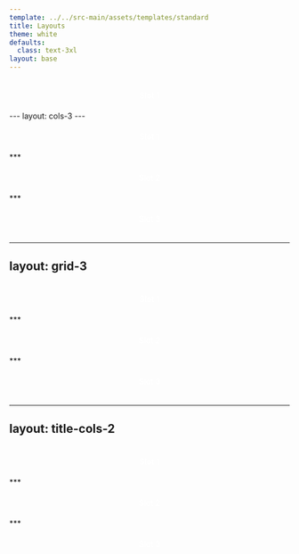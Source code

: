 ```yaml
---
template: ../../src-main/assets/templates/standard
title: Layouts
theme: white
defaults:
  class: text-3xl 
layout: base
---
```

<style>
.slot-box {
  flex-grow: 1; 
  display: flex; 
  align-items: center; 
  justify-content: center; 
  color: white; 
  font-weight:600; 
  padding: 20px;"
}
</style>

<div class="slot-box" style="background-color: var(--color-indigo)">
  Slot 1
</div>
---
layout: cols-3
---

<div class="slot-box" style="background-color: var(--color-indigo)">
  Slot 1
</div>
***
<div class="slot-box" style="background-color: var(--color-purple)">
  Slot 2
</div>
***
<div class="slot-box" style="background-color: var(--color-pink)">
  Slot 3
</div>

---
layout: grid-3
---

<div class="slot-box" style="background-color: var(--color-indigo)">
  Slot 1
</div>
***
<div class="slot-box" style="background-color: var(--color-purple)">
  Slot 2
</div>
***
<div class="slot-box" style="background-color: var(--color-pink)">
  Slot 3
</div>

---
layout: title-cols-2
---

<div class="slot-box" style="background-color: var(--color-indigo)">
  Slot 1
</div>
***
<div class="slot-box" style="background-color: var(--color-purple)">
  Slot 2
</div>
***
<div class="slot-box" style="background-color: var(--color-pink)">
  Slot 3
</div>

